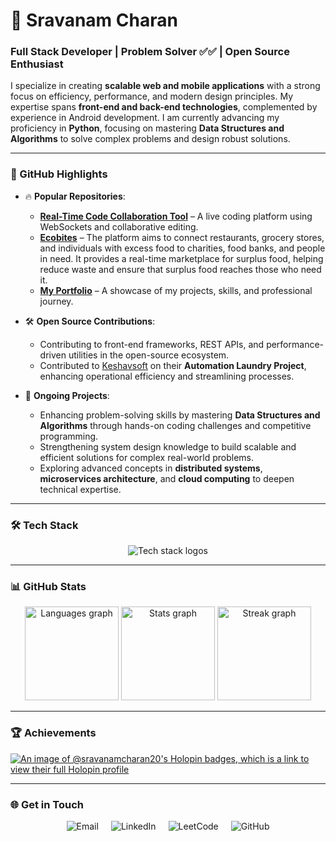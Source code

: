 # 👋 Sravanam Charan  

### Full Stack Developer | Problem Solver ✅✅ | Open Source Enthusiast  

I specialize in creating **scalable web and mobile applications** with a strong focus on efficiency, performance, and modern design principles. My expertise spans **front-end and back-end technologies**, complemented by experience in Android development. I am currently advancing my proficiency in **Python**, focusing on mastering **Data Structures and Algorithms** to solve complex problems and design robust solutions.  

---

### 🌟 GitHub Highlights  

- 🔥 **Popular Repositories**:  
  - [**Real-Time Code Collaboration Tool**](https://github.com/SravanamCharan20/real-time-collaboration) – A live coding platform using WebSockets and collaborative editing.
  - [**Ecobites**](https://github.com/SravanamCharan20/EcoBites2) – The platform aims to connect restaurants, grocery stores, and individuals with excess food to charities, food banks, and         people in need. It provides a real-time marketplace for surplus food, helping reduce waste and ensure that surplus food reaches those who need it.  
  - [**My Portfolio**](https://sravanamcharan.vercel.app/) – A showcase of my projects, skills, and professional journey.

- 🛠️ **Open Source Contributions**:  
  - Contributing to front-end frameworks, REST APIs, and performance-driven utilities in the open-source ecosystem.  
  - Contributed to [Keshavsoft](https://github.com/SravanamCharan20/Laundry) on their **Automation Laundry Project**, enhancing operational efficiency and streamlining processes.  

- 🚀 **Ongoing Projects**:  
  - Enhancing problem-solving skills by mastering **Data Structures and Algorithms** through hands-on coding challenges and competitive programming.  
  - Strengthening system design knowledge to build scalable and efficient solutions for complex real-world problems.  
  - Exploring advanced concepts in **distributed systems**, **microservices architecture**, and **cloud computing** to deepen technical expertise.

---

### 🛠️ Tech Stack  

<div align="center">
  <img src="https://skillicons.dev/icons?i=html,css,js,ts,react,nextjs,redux,nodejs,express,py,cpp,java,flutter,dart,mongodb,mysql,postgres,tailwind,bootstrap,firebase,docker,kubernetes,aws,git,github,vscode,postman,vercel" alt="Tech stack logos" />
</div>

---

### 📊 GitHub Stats  

<div align="center">
  <img src="https://github-readme-stats.vercel.app/api/top-langs?username=SravanamCharan20&locale=en&hide_title=false&layout=compact&card_width=320&langs_count=6&theme=radical&hide_border=false" height="150" alt="Languages graph"  />
  <img src="https://github-readme-stats.vercel.app/api?username=SravanamCharan20&hide_title=false&hide_rank=false&show_icons=true&include_all_commits=true&count_private=true&disable_animations=false&theme=radical&locale=en&hide_border=false" height="150" alt="Stats graph"  />
  <img src="https://streak-stats.demolab.com?user=SravanamCharan20&locale=en&mode=daily&theme=radical&hide_border=false&border_radius=5" height="150" alt="Streak graph"  />
</div>

---

### 🏆 Achievements  

[![An image of @sravanamcharan20's Holopin badges, which is a link to view their full Holopin profile](https://holopin.me/sravanamcharan20)](https://holopin.io/@sravanamcharan20)

---

### 🌐 Get in Touch  

<div align="center" style="display: flex; justify-content: center; gap: 20px;">
  <a href="mailto:sravanamcharan20@gmail.com" style="text-decoration: none;">
    <img src="https://img.shields.io/badge/Email-D14836?style=for-the-badge&logo=gmail&logoColor=white" alt="Email" />
  </a>
  <a href="https://www.linkedin.com/in/sravanam-charan-67773b2a7/" target="_blank" style="text-decoration: none;">
    <img src="https://img.shields.io/badge/LinkedIn-0077B5?style=for-the-badge&logo=linkedin&logoColor=white" alt="LinkedIn" />
  </a>
  <a href="https://leetcode.com/u/charansck6/" target="_blank" style="text-decoration: none;">
    <img src="https://img.shields.io/badge/LeetCode-FFA116?style=for-the-badge&logo=leetcode&logoColor=white" alt="LeetCode" />
  </a>
  <a href="https://github.com/SravanamCharan20" target="_blank" style="text-decoration: none;">
    <img src="https://img.shields.io/badge/GitHub-181717?style=for-the-badge&logo=github&logoColor=white" alt="GitHub" />
  </a>
</div>
